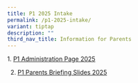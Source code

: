 ```yaml
---
title: P1 2025 Intake
permalink: /p1-2025-intake/
variant: tiptap
description: ""
third_nav_title: Information for Parents
---
```

<p>1. <a href="https://sites.google.com/moe.edu.sg/rivpsp12024?usp=sharing" rel="noopener nofollow" target="_blank">P1 Administration Page 2025</a>
</p>
<ol start="2" data-tight="true" class="tight">
<li>
<p><a href="/files/P1_Parents_Briefing_2025_.pdf" rel="noopener nofollow" target="_blank">P1 Parents Briefing Slides 2025</a>
</p>
</li>
</ol>
<p></p>